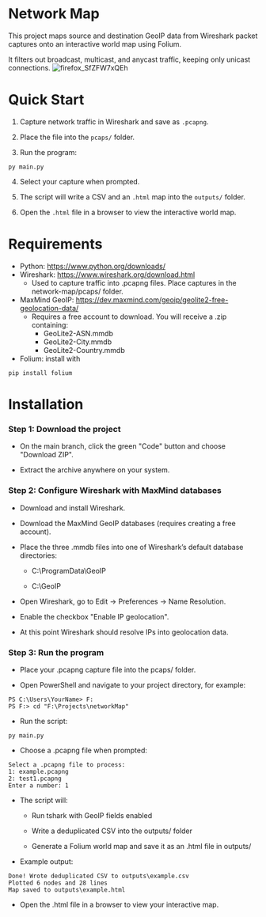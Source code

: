 # Network Map

This project maps source and destination GeoIP data from Wireshark packet captures onto an interactive world map using Folium.

It filters out broadcast, multicast, and anycast traffic, keeping only unicast connections.
![firefox_SfZFW7xQEh](https://github.com/user-attachments/assets/b341a66c-d4e1-4563-a28c-bc204902bfe1)

# Quick Start
1. Capture network traffic in Wireshark and save as ```.pcapng```.

2. Place the file into the ```pcaps/``` folder.

3. Run the program:
```
py main.py
```
4. Select your capture when prompted.

5. The script will write a CSV and an ```.html``` map into the ```outputs/``` folder.

6. Open the ```.html``` file in a browser to view the interactive world map.

# Requirements

-  Python: https://www.python.org/downloads/
-  Wireshark: https://www.wireshark.org/download.html
    -  Used to capture traffic into .pcapng files. Place captures in the network-map/pcaps/ folder.
-  MaxMind GeoIP: https://dev.maxmind.com/geoip/geolite2-free-geolocation-data/
    -  Requires a free account to download. You will receive a .zip containing:
        -  GeoLite2-ASN.mmdb
        -  GeoLite2-City.mmdb
        -  GeoLite2-Country.mmdb
-  Folium: install with
```
pip install folium
```

# Installation

### Step 1: Download the project

-  On the main branch, click the green "Code" button and choose "Download ZIP".

-  Extract the archive anywhere on your system.

### Step 2: Configure Wireshark with MaxMind databases

-  Download and install Wireshark.

-  Download the MaxMind GeoIP databases (requires creating a free account).

-  Place the three .mmdb files into one of Wireshark’s default database directories:

    - C:\ProgramData\GeoIP

    - C:\GeoIP

-  Open Wireshark, go to Edit → Preferences → Name Resolution.

-  Enable the checkbox "Enable IP geolocation".

-  At this point Wireshark should resolve IPs into geolocation data.

### Step 3: Run the program

-  Place your .pcapng capture file into the pcaps/ folder.

-  Open PowerShell and navigate to your project directory, for example:
```
PS C:\Users\YourName> F:
PS F:> cd "F:\Projects\networkMap"
```
- Run the script:
```
py main.py
```

- Choose a .pcapng file when prompted:

```
Select a .pcapng file to process:
1: example.pcapng
2: test1.pcapng
Enter a number: 1
```

-  The script will:

    -  Run tshark with GeoIP fields enabled

    -  Write a deduplicated CSV into the outputs/ folder

    -  Generate a Folium world map and save it as an .html file in outputs/

-  Example output:
```
Done! Wrote deduplicated CSV to outputs\example.csv
Plotted 6 nodes and 28 lines
Map saved to outputs\example.html
```

-  Open the .html file in a browser to view your interactive map.
